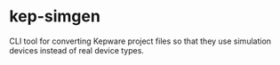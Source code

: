 kep-simgen
========

CLI tool for converting Kepware project files so that they use simulation
devices instead of real device types.

